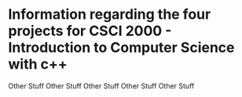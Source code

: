 # Information regarding the four projects for CSCI 2000 - Introduction to Computer Science with c++

Other Stuff
Other Stuff
Other Stuff
Other Stuff
Other Stuff
